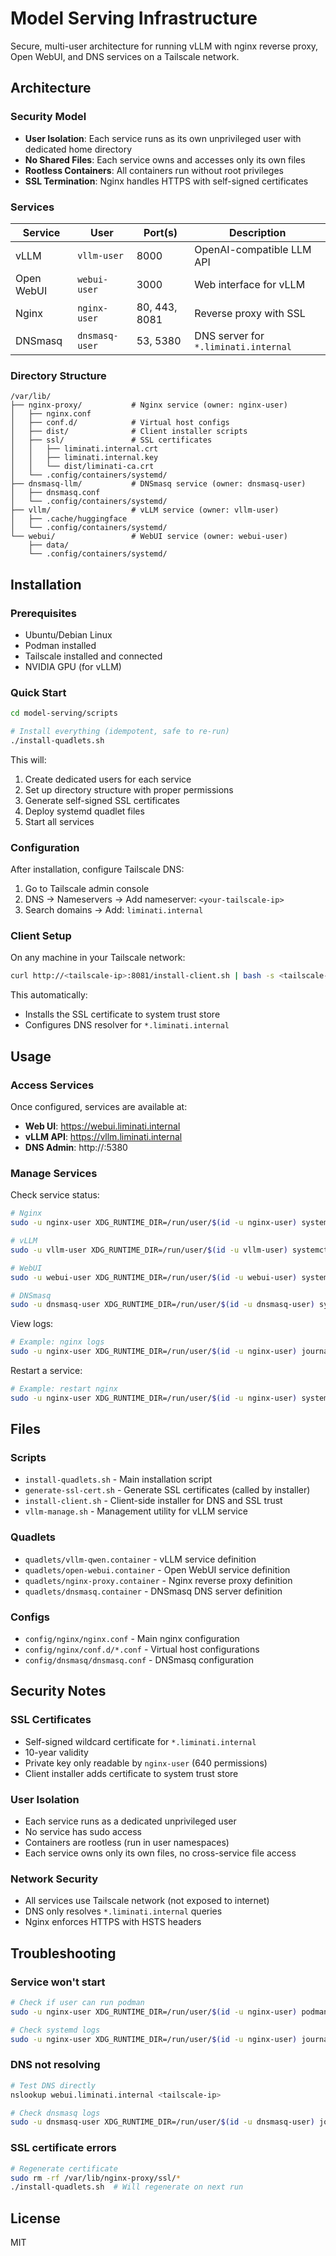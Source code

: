 # Model Serving Infrastructure

Secure, multi-user architecture for running vLLM with nginx reverse proxy, Open WebUI, and DNS services on a Tailscale network.

## Architecture

### Security Model
- **User Isolation**: Each service runs as its own unprivileged user with dedicated home directory
- **No Shared Files**: Each service owns and accesses only its own files
- **Rootless Containers**: All containers run without root privileges
- **SSL Termination**: Nginx handles HTTPS with self-signed certificates

### Services

| Service | User | Port(s) | Description |
|---------|------|---------|-------------|
| vLLM | `vllm-user` | 8000 | OpenAI-compatible LLM API |
| Open WebUI | `webui-user` | 3000 | Web interface for vLLM |
| Nginx | `nginx-user` | 80, 443, 8081 | Reverse proxy with SSL |
| DNSmasq | `dnsmasq-user` | 53, 5380 | DNS server for `*.liminati.internal` |

### Directory Structure

```
/var/lib/
├── nginx-proxy/           # Nginx service (owner: nginx-user)
│   ├── nginx.conf
│   ├── conf.d/            # Virtual host configs
│   ├── dist/              # Client installer scripts
│   ├── ssl/               # SSL certificates
│   │   ├── liminati.internal.crt
│   │   ├── liminati.internal.key
│   │   └── dist/liminati-ca.crt
│   └── .config/containers/systemd/
├── dnsmasq-llm/           # DNSmasq service (owner: dnsmasq-user)
│   ├── dnsmasq.conf
│   └── .config/containers/systemd/
├── vllm/                  # vLLM service (owner: vllm-user)
│   ├── .cache/huggingface
│   └── .config/containers/systemd/
└── webui/                 # WebUI service (owner: webui-user)
    ├── data/
    └── .config/containers/systemd/
```

## Installation

### Prerequisites
- Ubuntu/Debian Linux
- Podman installed
- Tailscale installed and connected
- NVIDIA GPU (for vLLM)

### Quick Start

```bash
cd model-serving/scripts

# Install everything (idempotent, safe to re-run)
./install-quadlets.sh
```

This will:
1. Create dedicated users for each service
2. Set up directory structure with proper permissions
3. Generate self-signed SSL certificates
4. Deploy systemd quadlet files
5. Start all services

### Configuration

After installation, configure Tailscale DNS:
1. Go to Tailscale admin console
2. DNS → Nameservers → Add nameserver: `<your-tailscale-ip>`
3. Search domains → Add: `liminati.internal`

### Client Setup

On any machine in your Tailscale network:

```bash
curl http://<tailscale-ip>:8081/install-client.sh | bash -s <tailscale-ip>
```

This automatically:
- Installs the SSL certificate to system trust store
- Configures DNS resolver for `*.liminati.internal`

## Usage

### Access Services

Once configured, services are available at:
- **Web UI**: https://webui.liminati.internal
- **vLLM API**: https://vllm.liminati.internal
- **DNS Admin**: http://<tailscale-ip>:5380

### Manage Services

Check service status:
```bash
# Nginx
sudo -u nginx-user XDG_RUNTIME_DIR=/run/user/$(id -u nginx-user) systemctl --user status nginx-proxy

# vLLM
sudo -u vllm-user XDG_RUNTIME_DIR=/run/user/$(id -u vllm-user) systemctl --user status vllm-qwen

# WebUI
sudo -u webui-user XDG_RUNTIME_DIR=/run/user/$(id -u webui-user) systemctl --user status open-webui

# DNSmasq
sudo -u dnsmasq-user XDG_RUNTIME_DIR=/run/user/$(id -u dnsmasq-user) systemctl --user status dnsmasq
```

View logs:
```bash
# Example: nginx logs
sudo -u nginx-user XDG_RUNTIME_DIR=/run/user/$(id -u nginx-user) journalctl --user -u nginx-proxy -f
```

Restart a service:
```bash
# Example: restart nginx
sudo -u nginx-user XDG_RUNTIME_DIR=/run/user/$(id -u nginx-user) systemctl --user restart nginx-proxy
```

## Files

### Scripts
- `install-quadlets.sh` - Main installation script
- `generate-ssl-cert.sh` - Generate SSL certificates (called by installer)
- `install-client.sh` - Client-side installer for DNS and SSL trust
- `vllm-manage.sh` - Management utility for vLLM service

### Quadlets
- `quadlets/vllm-qwen.container` - vLLM service definition
- `quadlets/open-webui.container` - Open WebUI service definition
- `quadlets/nginx-proxy.container` - Nginx reverse proxy definition
- `quadlets/dnsmasq.container` - DNSmasq DNS server definition

### Configs
- `config/nginx/nginx.conf` - Main nginx configuration
- `config/nginx/conf.d/*.conf` - Virtual host configurations
- `config/dnsmasq/dnsmasq.conf` - DNSmasq configuration

## Security Notes

### SSL Certificates
- Self-signed wildcard certificate for `*.liminati.internal`
- 10-year validity
- Private key only readable by `nginx-user` (640 permissions)
- Client installer adds certificate to system trust store

### User Isolation
- Each service runs as a dedicated unprivileged user
- No service has sudo access
- Containers are rootless (run in user namespaces)
- Each service owns only its own files, no cross-service file access

### Network Security
- All services use Tailscale network (not exposed to internet)
- DNS only resolves `*.liminati.internal` queries
- Nginx enforces HTTPS with HSTS headers

## Troubleshooting

### Service won't start
```bash
# Check if user can run podman
sudo -u nginx-user XDG_RUNTIME_DIR=/run/user/$(id -u nginx-user) podman ps

# Check systemd logs
sudo -u nginx-user XDG_RUNTIME_DIR=/run/user/$(id -u nginx-user) journalctl --user -xeu nginx-proxy
```

### DNS not resolving
```bash
# Test DNS directly
nslookup webui.liminati.internal <tailscale-ip>

# Check dnsmasq logs
sudo -u dnsmasq-user XDG_RUNTIME_DIR=/run/user/$(id -u dnsmasq-user) journalctl --user -u dnsmasq -f
```

### SSL certificate errors
```bash
# Regenerate certificate
sudo rm -rf /var/lib/nginx-proxy/ssl/*
./install-quadlets.sh  # Will regenerate on next run
```

## License

MIT
